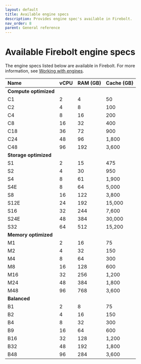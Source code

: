 ```yaml
---
layout: default
title: Available engine specs
description: Provides engine spec's available in Firebolt.
nav_order: 8
parent: General reference
---
```


# Available Firebolt engine specs

The engine specs listed below are available in Firebolt. For more information, see [Working with engines](../working-with-engines/index.md).

| Name    	| vCPU 	| RAM (GB) 	| Cache (GB) 	|
| :--------	| :----	| :------	| :--------	|
| **Compute optimized** | |   |         	|
| C1       	| 2    	| 4      	| 50       	|
| C2       	| 4    	| 8      	| 100      	|
| C4       	| 8    	| 16     	| 200      	|
| C8       	| 16   	| 32     	| 400      	|
| C18      	| 36   	| 72     	| 900      	|
| C24      	| 48   	| 96     	| 1,800    	|
| C48      	| 96   	| 192    	| 3,600    	|
| **Storage optimized** | |   |         	|
| S1       	| 2    	| 15     	| 475      	|
| S2       	| 4    	| 30     	| 950      	|
| S4       	| 8    	| 61     	| 1,900    	|
| S4E      	| 8    	| 64     	| 5,000    	|
| S8       	| 16   	| 122    	| 3,800    	|
| S12E     	| 24   	| 192    	| 15,000   	|
| S16      	| 32   	| 244    	| 7,600    	|
| S24E     	| 48   	| 384    	| 30,000   	|
| S32      	| 64   	| 512    	| 15,200   	|
| **Memory optimized** | |    |         	|
| M1       	| 2    	| 16     	| 75       	|
| M2       	| 4    	| 32     	| 150      	|
| M4       	| 8    	| 64     	| 300      	|
| M8       	| 16   	| 128    	| 600      	|
| M16      	| 32   	| 256    	| 1,200    	|
| M24      	| 48   	| 384    	| 1,800    	|
| M48      	| 96   	| 768    	| 3,600    	|
| **Balanced** |    |         |         	|
| B1       	| 2    	| 8      	| 75       	|
| B2       	| 4    	| 16     	| 150      	|
| B4       	| 8    	| 32     	| 300      	|
| B9       	| 16   	| 64     	| 600      	|
| B16      	| 32   	| 128    	| 1,200    	|
| B32      	| 48   	| 192    	| 1,800    	|
| B48      	| 96   	| 284    	| 3,600    	|
